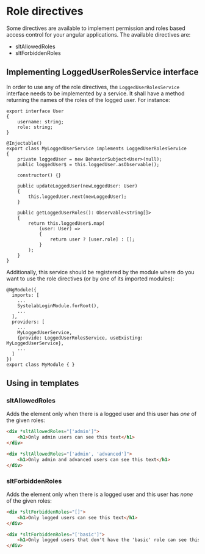 # Role directives

Some directives are available to implement permission and roles based access control for your angular applications. The available directives are:
* sltAllowedRoles
* sltForbiddenRoles


## Implementing LoggedUserRolesService interface

In order to use any of the role directives, the `LoggedUserRolesService` interface needs to be implemented by a service. It shall have a method returning the names of the roles of the logged user. For instance:

```javacript
export interface User
{
	username: string;
	role: string;
}

@Injectable()
export class MyLoggedUserService implements LoggedUserRolesService
{
    private loggedUser = new BehaviorSubject<User>(null);
    public loggedUser$ = this.loggedUser.asObservable();

    constructor() {}

    public updateLoggedUser(newLoggedUser: User)
    {
        this.loggedUser.next(newLoggedUser);
    }
	
    public getLoggedUserRoles(): Observable<string[]>
    {
        return this.loggedUser$.map(
            (user: User) =>
            {
                return user ? [user.role] : [];
            }
        );
    }
}
```

Additionally, this service should be registered by the module where do you want to use the role directives (or by one of its imported modules):

```javacript
@NgModule({
  imports: [
    ...
    SystelabLoginModule.forRoot(),
	...
  ],
  providers: [
    ...
    MyLoggedUserService,
	{provide: LoggedUserRolesService, useExisting: MyLoggedUserService},
    ...
  ]
})
export class MyModule { }
```


## Using in templates

### sltAllowedRoles

Adds the element only when there is a logged user and this user has *one* of the given roles:

```html
<div *sltAllowedRoles="['admin']">
    <h1>Only admin users can see this text</h1>
</div>
```

```html
<div *sltAllowedRoles="['admin', 'advanced']">
    <h1>Only admin and advanced users can see this text</h1>
</div>
```

### sltForbiddenRoles

Adds the element only when there is a logged user and this user has *none* of the given roles:

```html
<div *sltForbiddenRoles="[]">
    <h1>Only logged users can see this text</h1>
</div>

<div *sltForbiddenRoles="['basic']">
    <h1>Only logged users that don't have the 'basic' role can see this text</h1>
</div>
```